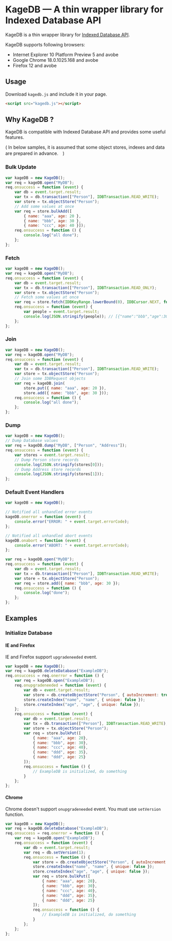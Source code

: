 KageDB — A thin wrapper library for Indexed Database API
==================================================================

KageDB is a thin wrapper library for [Indexed Database API](http://www.w3.org/TR/IndexedDB/).

KageDB supports following browsers:
- Internet Explorer 10 Platform Preview 5 and avobe
- Google Chrome 18.0.1025.168 and avobe
- Firefox 12 and avobe


## Usage

Download `kagedb.js` and include it in your page.

```html
<script src="kagedb.js"></script>
```


## Why KageDB ?

KageDB is compatible with Indexed Database API and provides some useful features.

( In below samples, it is assumed that some object stores, indexes and data are prepared in advance.　)

### Bulk Update

```js
var kageDB = new KageDB();
var req = kageDB.open("MyDB");
req.onsuccess = function (event) {
    var db = event.target.result;
    var tx = db.transaction(["Person"], IDBTransaction.READ_WRITE);
    var store = tx.objectStore("Person");
    // Add some values at once
    var req = store.bulkAdd([
        { name: "aaa", age: 20 }, 
        { name: "bbb", age: 30 }, 
        { name: "ccc", age: 40 }]);
    req.onsuccess = function () {
        console.log("all done");
    };
};
```

### Fetch

```js
var kageDB = new KageDB();
var req = kageDB.open("MyDB");
req.onsuccess = function (event) {
    var db = event.target.result;
    var tx = db.transaction(["Person"], IDBTransaction.READ_ONLY);
    var store = tx.objectStore("Person");
    // Fetch some values at once
    var req = store.fetch(IDBKeyRange.lowerBound(0), IDBCursor.NEXT, function (p) { return p.age >= 30});
    req.onsuccess = function (event) {
        var people = event.target.result;
        console.log(JSON.stringify(people)); // [{"name":"bbb","age":30},{"name":"ccc","age":40}]
    };
};
```

### Join

```js
var kageDB = new KageDB();
var req = kageDB.open("MyDB");
req.onsuccess = function (event) {
    var db = event.target.result;
    var tx = db.transaction(["Person"], IDBTransaction.READ_WRITE);
    var store = tx.objectStore("Person");
    // Join some IDBRequest objects
    var req = kageDB.join(
        store.put({ name: "aaa", age: 20 }), 
        store.add({ name: "bbb", age: 30 }));
    req.onsuccess = function () {
        console.log("all done");
    };
};
```

### Dump

```js
var kageDB = new KageDB();
// Dump Database values
var req = kageDB.dump("MyDB", ["Person", "Address"]);
req.onsuccess = function (event) {
    var stores = event.target.result;
    // Dump Person store records
    console.log(JSON.stringify(stores[0]));
    // Dump Address store records
    console.log(JSON.stringify(stores[1]));
};
```

### Default Event Handlers

```js
var kageDB = new KageDB();

// Notified all unhandled error events 
kageDB.onerror = function (event) {
    console.error("ERROR: " + event.target.errorCode);
};

// Notified all unhandled abort events 
kageDB.onabort = function (event) {
    console.error("ABORT: " + event.target.errorCode);
};

var req = kageDB.open("MyDB");
req.onsuccess = function (event) {
    var db = event.target.result;
    var tx = db.transaction(["Person"], IDBTransaction.READ_WRITE);
    var store = tx.objectStore("Person");
    var req = store.add({ name: "bbb", age: 30 });
    req.onsuccess = function () {
        console.log("done");
    };
};
```


## Examples

### Initialize Database

#### IE and Firefox

IE and Firefox support `upgradeneeded` event.

```js
var kageDB = new KageDB();
var req = kageDB.deleteDatabase("ExampleDB");
req.onsuccess = req.onerror = function () {
    var req = kageDB.open("ExampleDB");
    req.onupgradeneeded = function (event) {
        var db = event.target.result;
        var store = db.createObjectStore("Person", { autoIncrement: true });
        store.createIndex("name", "name", { unique: false });
        store.createIndex("age", "age", { unique: false });
    };
    req.onsuccess = function (event) {
        var db = event.target.result;
        var tx = db.transaction(["Person"], IDBTransaction.READ_WRITE);
        var store = tx.objectStore("Person");
        var req = store.bulkPut([
            { name: "aaa", age: 20},
            { name: "bbb", age: 30},
            { name: "ccc", age: 40},
            { name: "ddd", age: 35},
            { name: "ddd", age: 25}
        ]);
        req.onsuccess = function () {
            // ExampleDB is initialized, do something
        }
    };
};
```

#### Chrome

Chrome doesn't support `onupgradeneeded` event.
You must use `setVersion` function.

```js
var kageDB = new KageDB();
var req = kageDB.deleteDatabase("ExampleDB");
req.onsuccess = req.onerror = function () {
    var req = kageDB.open("ExampleDB");
    req.onsuccess = function (event) {
        var db = event.target.result;
        var req = db.setVersion(1);
        req.onsuccess = function () {
            var store = db.createObjectStore("Person", { autoIncrement: true });
            store.createIndex("name", "name", { unique: false });
            store.createIndex("age", "age", { unique: false });
            var req = store.bulkPut([
                { name: "aaa", age: 20},
                { name: "bbb", age: 30},
                { name: "ccc", age: 40},
                { name: "ddd", age: 35},
                { name: "ddd", age: 25}
            ]);
            req.onsuccess = function () {
                // ExampleDB is initialized, do something
            }
        };
    };
};
```